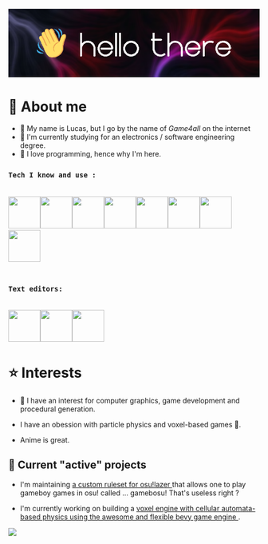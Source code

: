 <link rel="stylesheet" href="https://cdn.jsdelivr.net/gh/devicons/devicon@latest/devicon.min.css">

![banner that looks epic](banner.png)

# :book: About me
- :boy: My name is Lucas, but I go by the name of _Game4all_ on the internet
- :book: I'm currently studying for an electronics / software engineering degree.
- :sparkling_heart: I love programming, hence why I'm here.

### `Tech I know and use :`
<br/>

<div style="display: table;">
  <img width="64" height="64"  src="https://cdn.jsdelivr.net/gh/devicons/devicon/icons/rust/rust-plain.svg" />
  <img width="64" height="64" src="https://cdn.jsdelivr.net/gh/devicons/devicon/icons/csharp/csharp-original.svg" />
  <img width="64" height="64" src="https://cdn.jsdelivr.net/gh/devicons/devicon/icons/cplusplus/cplusplus-original.svg" />
  <img  width="64" height="64" src="https://cdn.jsdelivr.net/gh/devicons/devicon/icons/c/c-original.svg" />
  <img width="64" height="64" src="https://cdn.jsdelivr.net/gh/devicons/devicon/icons/arduino/arduino-original.svg" />
  <img width="64" height="64" src="https://cdn.jsdelivr.net/gh/devicons/devicon/icons/java/java-original.svg" />
 <img width="64" height="64" src="https://cdn.jsdelivr.net/gh/devicons/devicon/icons/typescript/typescript-original.svg" />
 <img width="64" height="64" src="https://cdn.jsdelivr.net/gh/devicons/devicon/icons/javascript/javascript-original.svg" />    
</div>

<br/>

### `Text editors:`
<br/>
<div style="display: table;">
<img width="64" height="64" src="https://cdn.jsdelivr.net/gh/devicons/devicon/icons/vscode/vscode-original.svg" />
<img width="64" height="64" src="https://cdn.jsdelivr.net/gh/devicons/devicon/icons/visualstudio/visualstudio-plain.svg" />
<img width="64" height="64" src="https://cdn.jsdelivr.net/gh/devicons/devicon/icons/jetbrains/jetbrains-original.svg" />
</div>
          
          


# :star: Interests

- :sparkling_heart: I have an interest for computer graphics, game development and procedural generation.

- I have an obession with particle physics and voxel-based games :ice_cube:.

- Anime is great.

## :test_tube: Current "active" projects

- I'm maintaining  <a href="https://github.com/Game4all/gamebosu">a custom ruleset for osu!lazer </a> that allows one to play gameboy games in osu! called ... gamebosu! That's useless right ?

- I'm currently working on building a  <a href="https://github.com/Game4all/vx_bevy">voxel engine with cellular automata-based physics using the awesome and flexible bevy game engine </a>.

![](https://komarev.com/ghpvc/?username=Game4all&color=orange)
